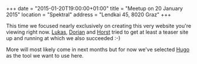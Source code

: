 +++
date = "2015-01-20T19:00:00+01:00"
title = "Meetup on 20 January 2015"
location = "Spektral"
address = "Lendkai 45, 8020 Graz"
+++

This time we focused nearly exclusively on creating this very website you're
viewing right now. [Lukas][], [Dorian][] and [Horst][] tried to get at least a
teaser site up and running at which we also succeeded :-)

More will most likely come in next months but for now we've selected [Hugo][] as
the tool we want to use here.


[lukas]: http://lukas-prokop.at/
[dorian]: http://santner.com/
[horst]: https://zerokspot.com/
[hugo]: http://gohugo.io
